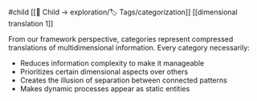#child [[🎈 Child → exploration/🏷️ Tags/categorization]] [[dimensional translation 1]]

From our framework perspective, categories represent compressed translations of multidimensional information. Every category necessarily:

- Reduces information complexity to make it manageable
- Prioritizes certain dimensional aspects over others
- Creates the illusion of separation between connected patterns
- Makes dynamic processes appear as static entities